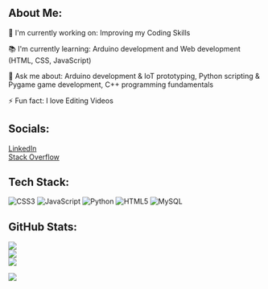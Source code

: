 ## About Me:
🔭 I'm currently working on:
Improving my Coding Skills

📚 I'm currently learning:
Arduino development and Web development (HTML, CSS, JavaScript)

💬 Ask me about:
Arduino development & IoT prototyping, Python scripting & Pygame game development, C++ programming fundamentals

⚡ Fun fact:
I love Editing Videos

## Socials:
[LinkedIn](https://www.linkedin.com/in/saveer-more/)   
[Stack Overflow](https://stackoverflow.com/users/30797017/saveer-more) 

## Tech Stack:
![CSS3](https://img.shields.io/badge/-CSS3-1572B6?logo=css3&style=for-the-badge)
![JavaScript](https://img.shields.io/badge/-JavaScript-F7DF1E?logo=javascript&style=for-the-badge)
![Python](https://img.shields.io/badge/-Python-3776AB?logo=python&style=for-the-badge)
![HTML5](https://img.shields.io/badge/-HTML5-E34F26?logo=html5&style=for-the-badge)
![MySQL](https://img.shields.io/badge/-MySQL-4479A1?logo=mysql&style=for-the-badge)

## GitHub Stats: 
![](https://github-readme-stats.vercel.app/api?username=Saveer2&theme=dark&hide_border=false&include_all_commits=false&count_private=false)<br/>
![](https://github-readme-streak-stats.herokuapp.com/?user=Saveer2&theme=dark&hide_border=false)<br/>
![](https://github-readme-stats.vercel.app/api/top-langs/?username=Saveer2&theme=dark&hide_border=false&include_all_commits=false&count_private=false&layout=compact)

[![](https://visitcount.itsvg.in/api?id=Saveer2&icon=0&color=0)](https://visitcount.itsvg.in)
